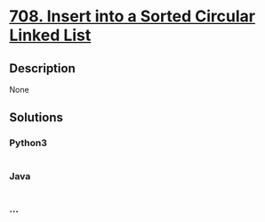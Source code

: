 # [708. Insert into a Sorted Circular Linked List](https://leetcode.com/problems/insert-into-a-sorted-circular-linked-list)

## Description
None


## Solutions


### Python3

```python

```

### Java

```java

```

### ...
```

```
